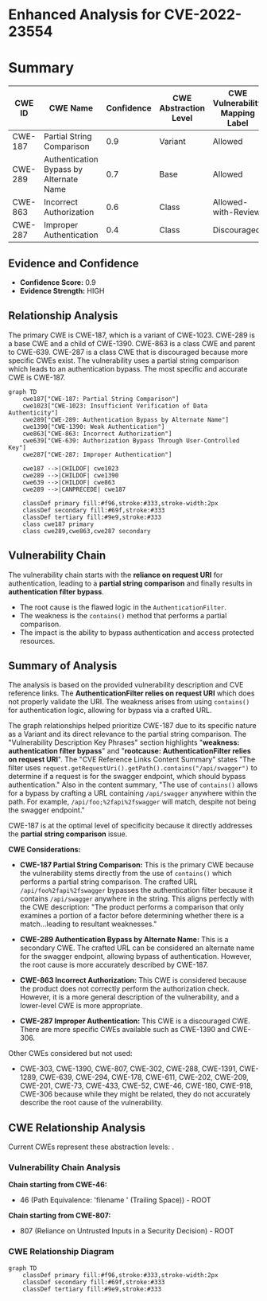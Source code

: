 # Enhanced Analysis for CVE-2022-23554

# Summary
| CWE ID | CWE Name | Confidence | CWE Abstraction Level | CWE Vulnerability Mapping Label | CWE-Vulnerability Mapping Notes |
|---|---|---|---|---|---|
| CWE-187 | Partial String Comparison | 0.9 | Variant | Allowed | Primary CWE |
| CWE-289 | Authentication Bypass by Alternate Name | 0.7 | Base | Allowed | Secondary Candidate |
| CWE-863 | Incorrect Authorization | 0.6 | Class | Allowed-with-Review | Secondary Candidate |
| CWE-287 | Improper Authentication | 0.4 | Class | Discouraged | Secondary Candidate |

## Evidence and Confidence

*   **Confidence Score:** 0.9
*   **Evidence Strength:** HIGH

## Relationship Analysis
The primary CWE is CWE-187, which is a variant of CWE-1023. CWE-289 is a base CWE and a child of CWE-1390. CWE-863 is a class CWE and parent to CWE-639. CWE-287 is a class CWE that is discouraged because more specific CWEs exist. The vulnerability uses a partial string comparison which leads to an authentication bypass. The most specific and accurate CWE is CWE-187.

```mermaid
graph TD
    cwe187["CWE-187: Partial String Comparison"]
    cwe1023["CWE-1023: Insufficient Verification of Data Authenticity"]
    cwe289["CWE-289: Authentication Bypass by Alternate Name"]
    cwe1390["CWE-1390: Weak Authentication"]
    cwe863["CWE-863: Incorrect Authorization"]
    cwe639["CWE-639: Authorization Bypass Through User-Controlled Key"]
    cwe287["CWE-287: Improper Authentication"]

    cwe187 -->|CHILDOF| cwe1023
    cwe289 -->|CHILDOF| cwe1390
    cwe639 -->|CHILDOF| cwe863
    cwe289 -->|CANPRECEDE| cwe187

    classDef primary fill:#f96,stroke:#333,stroke-width:2px
    classDef secondary fill:#69f,stroke:#333
    classDef tertiary fill:#9e9,stroke:#333
    class cwe187 primary
    class cwe289,cwe863,cwe287 secondary
```

## Vulnerability Chain
The vulnerability chain starts with the **reliance on request URI** for authentication, leading to a **partial string comparison** and finally results in **authentication filter bypass**.
  - The root cause is the flawed logic in the `AuthenticationFilter`.
  - The weakness is the `contains()` method that performs a partial comparison.
  - The impact is the ability to bypass authentication and access protected resources.

## Summary of Analysis
The analysis is based on the provided vulnerability description and CVE reference links. The **AuthenticationFilter relies on request URI** which does not properly validate the URI. The weakness arises from using `contains()` for authentication logic, allowing for bypass via a crafted URL.

The graph relationships helped prioritize CWE-187 due to its specific nature as a Variant and its direct relevance to the partial string comparison. The "Vulnerability Description Key Phrases" section highlights "**weakness: authentication filter bypass**" and "**rootcause: AuthenticationFilter relies on request URI**". The "CVE Reference Links Content Summary" states "The filter uses `request.getRequestUri().getPath().contains("/api/swagger")` to determine if a request is for the swagger endpoint, which should bypass authentication." Also in the content summary, "The use of `contains()` allows for a bypass by crafting a URL containing `/api/swagger` anywhere within the path. For example, `/api/foo;%2fapi%2fswagger` will match, despite not being the swagger endpoint."

CWE-187 is at the optimal level of specificity because it directly addresses the **partial string comparison** issue.

**CWE Considerations:**

*   **CWE-187 Partial String Comparison:** This is the primary CWE because the vulnerability stems directly from the use of `contains()` which performs a partial string comparison. The crafted URL `/api/foo%2fapi%2fswagger` bypasses the authentication filter because it contains `/api/swagger` anywhere in the string. This aligns perfectly with the CWE description: "The product performs a comparison that only examines a portion of a factor before determining whether there is a match...leading to resultant weaknesses."

*   **CWE-289 Authentication Bypass by Alternate Name:** This is a secondary CWE. The crafted URL can be considered an alternate name for the swagger endpoint, allowing bypass of authentication. However, the root cause is more accurately described by CWE-187.

*   **CWE-863 Incorrect Authorization:** This CWE is considered because the product does not correctly perform the authorization check. However, it is a more general description of the vulnerability, and a lower-level CWE is more appropriate.

*   **CWE-287 Improper Authentication:** This CWE is a discouraged CWE. There are more specific CWEs available such as CWE-1390 and CWE-306.

Other CWEs considered but not used:

*   CWE-303, CWE-1390, CWE-807, CWE-302, CWE-288, CWE-1391, CWE-1289, CWE-639, CWE-294, CWE-178, CWE-611, CWE-202, CWE-209, CWE-201, CWE-73, CWE-433, CWE-52, CWE-46, CWE-180, CWE-918, CWE-306 because while they might be related, they do not accurately describe the root cause of the vulnerability.


## CWE Relationship Analysis

Current CWEs represent these abstraction levels: .


### Vulnerability Chain Analysis

**Chain starting from CWE-46:**
- 46 (Path Equivalence: 'filename ' (Trailing Space)) - ROOT


**Chain starting from CWE-807:**
- 807 (Reliance on Untrusted Inputs in a Security Decision) - ROOT



### CWE Relationship Diagram

```mermaid
graph TD
    classDef primary fill:#f96,stroke:#333,stroke-width:2px
    classDef secondary fill:#69f,stroke:#333
    classDef tertiary fill:#9e9,stroke:#333
```